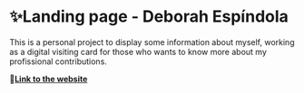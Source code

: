 # ✨Landing page - Deborah Espíndola
This is a personal project to display some information about myself, working as a digital visiting card for those who wants to know more about my profissional contributions.  

🔗**[Link to the website](https://debespindola.com.br/)**
